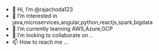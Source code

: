 - 👋 Hi, I’m @rajachoda123
- 👀 I’m interested in java,microservices,angular,python,reactjs,spark,bigdata
- 🌱 I’m currently learning AWS,Azure,GCP
- 💞️ I’m looking to collaborate on ..
- 📫 How to reach me ...

<!---
rajachoda123/rajachoda123 is a ✨ special ✨ repository because its `README.md` (this file) appears on your GitHub profile.
You can click the Preview link to take a look at your changes.
--->
